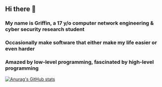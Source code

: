 ## Hi there 👋
### My name is Griffin, a 17 y/o computer network engineering & cyber security research student
### Occasionally make software that either make my life easier or even harder
### Amazed by low-level programming, fascinated by high-level programming

[![Anurag's GitHub stats](https://github-readme-stats.vercel.app/api?username=griffinsectio)](https://github.com/anuraghazra/github-readme-stats)

<!--
**griffinsectio/griffinsectio** is a ✨ _special_ ✨ repository because its `README.md` (this file) appears on your GitHub profile.

Here are some ideas to get you started:

- 🔭 I’m currently working on ...
- 🌱 I’m currently learning ...
- 👯 I’m looking to collaborate on ...
- 🤔 I’m looking for help with ...
- 💬 Ask me about ...
- 📫 How to reach me: ...
- 😄 Pronouns: ...
- ⚡ Fun fact: ...
-->

